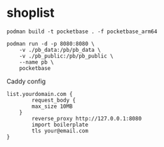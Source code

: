 # shoplist

`podman build -t pocketbase . -f pocketbase_arm64`

```
podman run -d -p 8080:8080 \
    -v ./pb_data:/pb/pb_data \
    -v ./pb_public:/pb/pb_public \
    --name pb \
    pocketbase

```


Caddy config

```  
list.yourdomain.com {
        request_body {
        max_size 10MB
    }
        reverse_proxy http://127.0.0.1:8080
        import boilerplate
        tls your@email.com
}
```
